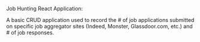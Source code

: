 Job Hunting React Application:

A basic CRUD application used to record the # of job applications submitted on specific job aggregator sites (Indeed, Monster, Glassdoor.com, etc.) and # of job responses.
